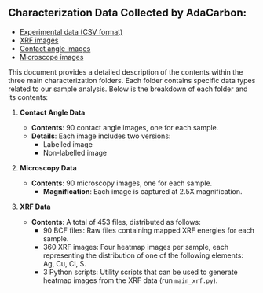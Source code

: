 ## Characterization Data Collected by AdaCarbon:

- [Experimental data (CSV format)](https://docs.google.com/spreadsheets/d/1YCMj1c6Q4683G1hLpnEleJwdvGPdpJ5vlDtw45Pstjg/edit?usp=sharing)
- [XRF images](https://drive.google.com/drive/folders/1x1E4Kr82yiiMs7FOUTKwQjHXuVjtpUMk?usp=sharing)
- [Contact angle images](https://drive.google.com/drive/folders/1vjTpPw79yppOzAvzZQXOCp_MbFSJYFH5?usp=sharing)
- [Microscope images](https://drive.google.com/drive/folders/1fZ17vHgqHQEUTT9F8gkxvoa3tEjAW53B?usp=sharing)

This document provides a detailed description of the contents within the three main characterization folders. Each folder contains specific data types related to our sample analysis. Below is the breakdown of each folder and its contents:

1. **Contact Angle Data**
   - **Contents**: 90 contact angle images, one for each sample.
   - **Details**: Each image includes two versions:
     - Labelled image
     - Non-labelled image

2. **Microscopy Data**
   - **Contents**: 90 microscopy images, one for each sample.
     - **Magnification**: Each image is captured at 2.5X magnification.

3. **XRF Data**
   - **Contents**: A total of 453 files, distributed as follows:
     - 90 BCF files: Raw files containing mapped XRF energies for each sample.
     - 360 XRF images: Four heatmap images per sample, each representing the distribution of one of the following elements: Ag, Cu, Cl, S.
     - 3 Python scripts: Utility scripts that can be used to generate heatmap images from the XRF data (run `main_xrf.py`).
